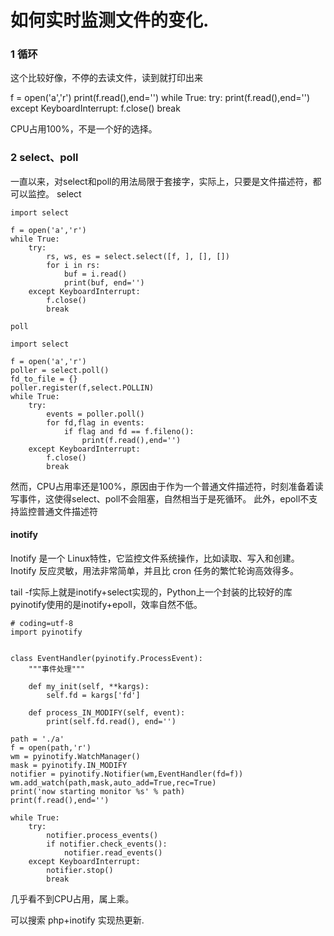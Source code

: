 # 如何实时监测文件的变化.

### 1 循环

这个比较好像，不停的去读文件，读到就打印出来

f = open('a','r')
print(f.read(),end='')
while True:
    try:
        print(f.read(),end='')
    except KeyboardInterrupt:
        f.close()
        break

CPU占用100%，不是一个好的选择。

###  2 select、poll

一直以来，对select和poll的用法局限于套接字，实际上，只要是文件描述符，都可以监控。
    select
    
    import select
    
    f = open('a','r')
    while True:
        try:
            rs, ws, es = select.select([f, ], [], [])
            for i in rs:
                buf = i.read()
                print(buf, end='')
        except KeyboardInterrupt:
            f.close()
            break
    
    poll
    
    import select
    
    f = open('a','r')
    poller = select.poll()
    fd_to_file = {}
    poller.register(f,select.POLLIN)
    while True:
        try:
            events = poller.poll()
            for fd,flag in events:
                if flag and fd == f.fileno():
                    print(f.read(),end='')
        except KeyboardInterrupt:
            f.close()
            break

然而，CPU占用率还是100%，原因由于作为一个普通文件描述符，时刻准备着读写事件，这使得select、poll不会阻塞，自然相当于是死循环。
此外，epoll不支持监控普通文件描述符

#### inotify

Inotify 是一个 Linux特性，它监控文件系统操作，比如读取、写入和创建。Inotify 反应灵敏，用法非常简单，并且比 cron 任务的繁忙轮询高效得多。

tail -f实际上就是inotify+select实现的，Python上一个封装的比较好的库pyinotify使用的是inotify+epoll，效率自然不低。
    
    # coding=utf-8
    import pyinotify
    
    
    class EventHandler(pyinotify.ProcessEvent):
        """事件处理"""
    
        def my_init(self, **kargs):
            self.fd = kargs['fd']
    
        def process_IN_MODIFY(self, event):
            print(self.fd.read(), end='')
    
    path = './a'
    f = open(path,'r')
    wm = pyinotify.WatchManager()
    mask = pyinotify.IN_MODIFY
    notifier = pyinotify.Notifier(wm,EventHandler(fd=f))
    wm.add_watch(path,mask,auto_add=True,rec=True)
    print('now starting monitor %s' % path)
    print(f.read(),end='')
    
    while True:
        try:
            notifier.process_events()
            if notifier.check_events():
                notifier.read_events()
        except KeyboardInterrupt:
            notifier.stop()
            break

几乎看不到CPU占用，属上乘。

可以搜索 php+inotify 实现热更新.
